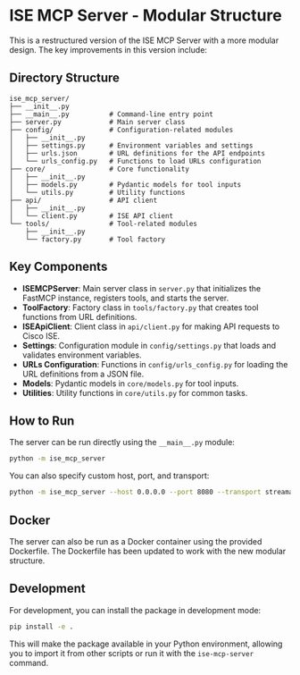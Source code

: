# ISE MCP Server - Modular Structure

This is a restructured version of the ISE MCP Server with a more modular design. The key improvements in this version include:

## Directory Structure

```
ise_mcp_server/
├── __init__.py
├── __main__.py          # Command-line entry point
├── server.py            # Main server class
├── config/              # Configuration-related modules
│   ├── __init__.py
│   ├── settings.py      # Environment variables and settings
│   ├── urls.json        # URL definitions for the API endpoints
│   └── urls_config.py   # Functions to load URLs configuration
├── core/                # Core functionality
│   ├── __init__.py
│   ├── models.py        # Pydantic models for tool inputs
│   └── utils.py         # Utility functions
├── api/                 # API client
│   ├── __init__.py
│   └── client.py        # ISE API client
└── tools/               # Tool-related modules
    ├── __init__.py
    └── factory.py       # Tool factory
```

## Key Components

- **ISEMCPServer**: Main server class in `server.py` that initializes the FastMCP instance, registers tools, and starts the server.
- **ToolFactory**: Factory class in `tools/factory.py` that creates tool functions from URL definitions.
- **ISEApiClient**: Client class in `api/client.py` for making API requests to Cisco ISE.
- **Settings**: Configuration module in `config/settings.py` that loads and validates environment variables.
- **URLs Configuration**: Functions in `config/urls_config.py` for loading the URL definitions from a JSON file.
- **Models**: Pydantic models in `core/models.py` for tool inputs.
- **Utilities**: Utility functions in `core/utils.py` for common tasks.

## How to Run

The server can be run directly using the `__main__.py` module:

```bash
python -m ise_mcp_server
```

You can also specify custom host, port, and transport:

```bash
python -m ise_mcp_server --host 0.0.0.0 --port 8080 --transport streamable-http
```

## Docker

The server can also be run as a Docker container using the provided Dockerfile. The Dockerfile has been updated to work with the new modular structure.

## Development

For development, you can install the package in development mode:

```bash
pip install -e .
```

This will make the package available in your Python environment, allowing you to import it from other scripts or run it with the `ise-mcp-server` command.